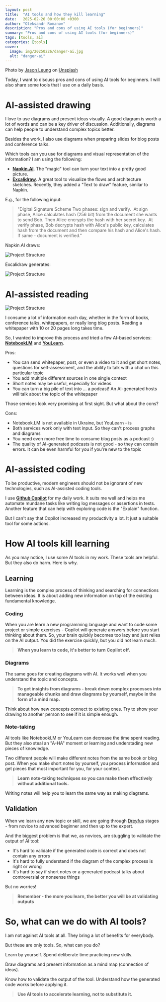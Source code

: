 ```yaml
---
layout: post
title:  "AI tools and how they kill learning"
date:   2025-02-26 00:00:00 +0300
author: "Oleksandr Romanov"
description: "Pros and cons of using AI tools (for beginners)"
summary: "Pros and cons of using AI tools (for beginners)"
tags: [tools, ai]
categories: [tools]
cover:
  image: img/20250226/danger-ai.jpg
  alt: "danger-ai"
---
```


Photo by [Jason Leung](https://unsplash.com/@ninjason?utm_content=creditCopyText&utm_medium=referral&utm_source=unsplash) on [Unsplash](https://unsplash.com/s/photos/ai-robot#:~:text=Jason%20Leung%20on-,Unsplash,-Have%20an%20idea)

Today, I want to discuss pros and cons of using AI tools for beginners. I will also share some tools that I use on a daily basis. 

# AI-assisted drawing

I love to use diagrams and present ideas visually. A good diagram is worth a lot of words and can be a key driver of discussion. Additionally, diagrams can help people to understand complex topics better. 

Besides the work, I also use diagrams when preparing slides for blog posts and conference talks. 

Which tools can you use for diagrams and visual representation of the information?
I am using the following:

- **[Napkin.AI](https://www.napkin.ai/)**. The "magic" tool can turn your text into a pretty good picture.
- **[Excalidraw](https://excalidraw.com/)**. A great tool to visualize the flows and architecture sketches. Recently, they added a "Text to draw" feature, similar to Napkin.

E.g., for the following input: 

> "Digital Signature Scheme Two phases: sign and verify. 
At sign phase, Alice calculates hash (256 bit) from the document she wants to send Bob. Then Alice encrypts the hash with her secret key. 
At verify phase, Bob decrypts hash with Alice's public key, calculates hash from the document and then compare his hash and Alice's hash. If same - document is verified."

Napkin.AI draws:

![Project Structure](/img/20250226/napkinai.png)

Excalidraw generates:

![Project Structure](/img/20250226/excalidraw.png)

# AI-assisted reading

![Project Structure](/img/20250226/notebooklm.png)

I consume a lot of information each day, whether in the form of books, conference talks, whitepapers, or really long blog posts. Reading a whitepaper with 10 or 20 pages long takes time. 

So, I wanted to improve this process and tried a few AI-based services: **[NotebookLM](https://notebooklm.google/)** and **[YouLearn](https://www.youlearn.ai/)**. 

Pros:
- You can send whitepaper, post, or even a video to it and get short notes, questions for self-assessment, and the ability to talk with a chat on this particular topic
- You add multiple different sources in one single context
- Short notes may be useful, especially for videos
- You can turn a big pile of text into ... a podcast! An AI-generated hosts will talk about the topic of the whitepaper

Those services look very promising at first sight. But what about the cons?

Cons:
- Notebook.LM is not available in Ukraine, but YouLearn - is
- Both services work only with text input. So they can't process graphs and diagrams
- You need even more free time to consume blog posts as a podcast :)
- The quality of AI-generated podcasts is not good - so they can contain errors. It can be even harmful for you if you're new to the topic

# AI-assisted coding

To be productive, modern engineers should not be ignorant of new technologies, such as AI-assisted coding tools.

I use **[Github Copilot](https://github.com/features/copilot)** for my daily work. It suits me well and helps me automate mundane tasks like writing log messages or assertions in tests.
Another feature that can help with exploring code is the "Explain" function. 

But I can't say that Copilot increased my productivity a lot. It just a suitable tool for some actions. 

# How AI tools kill learning

As you may notice, I use some AI tools in my work. These tools are helpful. But they also do harm. Here is why.

## Learning

Learning is the complex process of thinking and searching for connections between ideas. It is about adding new information on top of the existing fundamental knowledge.

### Coding 

When you are learn a new programming language and want to code some project or simple exercises - Copilot will generate answers before you start thinking about them. So, your brain quickly becomes too lazy and just relies on the AI output. 
You did the exercise quickly, but you did not learn much. 

> **When you learn to code, it's better to turn Copilot off.**

### Diagrams

The same goes for creating diagrams with AI. It works well when you understand the topic and concepts. 

> **To get insights from diagrams - break down complex processes into manageable chunks and draw diagrams by yourself, maybe in the form of a mind map.** 

Think about how new concepts connect to existing ones. Try to show your drawing to another person to see if it is simple enough.

### Note-taking

AI tools like NotebookLM or YouLearn can decrease the time spent reading. But they also steal an "A-HA" moment or learning and understading new pieces of knowledge. 

Two different people will make different notes from the same book or blog post. When you make short notes by yourself, you process information and get pieces that most important for you, for your context.

> **Learn note-taking techniques so you can make them effectively without additional tools.** 

Writing notes will help you to learn the same way as making diagrams.

## Validation

When we learn any new topic or skill, we are going through [Dreyfus](https://en.wikipedia.org/wiki/Dreyfus_model_of_skill_acquisition) stages - from novice to advanced beginner and then up to the expert. 

And the biggest problem is that we, as novices, are stuggling to validate the output of AI tool:

- It's hard to validate if the generated code is correct and does not contain any errors
- It's hard to fully understand if the diagram of the complex process is right or wrong
- It's hard to say if short notes or a generated podcast talks about controversial or nonsense things

But no worries!

> **Remember - the more you learn, the better you will be at validating outputs**

# So, what can we do with AI tools?

I am not against AI tools at all. They bring a lot of benefits for everybody.

But these are only tools. So, what can you do?

Learn by yourself. Spend deliberate time practicing new skills. 

Draw diagrams and present information as a mind map (connection of ideas).

Know how to validate the output of the tool. Understand how the generated code works before applying it.

> **Use AI tools to accelerate learning, not to substitute it.**